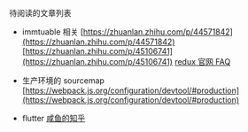 待阅读的文章列表

* immtuable 相关
  [https://zhuanlan.zhihu.com/p/44571842](https://zhuanlan.zhihu.com/p/44571842)
  [https://zhuanlan.zhihu.com/p/45106741](https://zhuanlan.zhihu.com/p/45106741)
  [redux 官网 FAQ](https://redux.js.org/faq/immutabledata#why-is-immutability-required-by-redux)

* 生产环境的 sourcemap
  [https://webpack.js.org/configuration/devtool/#production](https://webpack.js.org/configuration/devtool/#production)

* flutter
  [咸鱼的知乎](https://www.zhihu.com/collection/253384895)
